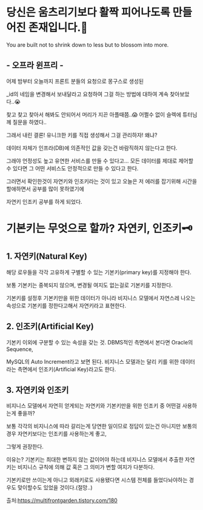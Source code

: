 # 당신은 움츠리기보다 활짝 피어나도록 만들어진 존재입니다.🌼

You are built not to shrink down to less but to blossom into more.

## - 오프라 윈프리 -

어제 밤부터 오늘까지 프론트 분들의 요청으로 몽구스로 생성된 

_id의 네임을 변경해서 보내달라고 요청하여 그걸 하는 방법에 대하여 계속 찾아보았다..😭

찾고 찾고 찾아서 해봐도 안되어서 머리가 지끈 아플때쯤..😱 어쩔수 없이 슬렉에 튜터님께 질문을 하였다..

그래서 내린 결론! 유니크한 키를 직접 생성해서 그걸 관리하자! 왜냐?

데이터 자체가 인프라(DB)에 의존적인 값을 갖는건 바람직하지 않는다고 한다.

그래야 언정성도 높고 유연한 서비스를 만들 수 있다고... 모든 데이터를 제대로 제어할 수 있다면 그 어떤 서비스도 안정적으로 만들 수 있다고 한다.

그러면서 확인한것이 자연키와 인조키라는 것이 있고 오늘은 저 에러를 잡기위해 시간을 할애하면서 공부를 많이 못하였기에 

자연키 인조키 공부를 하게 되었다.

# 기본키는 무엇으로 할까? 자연키, 인조키🗝

## 1. 자연키(Natural Key)
해당 로우들을 각각 고유하게 구별할 수 있는 기본키(primary key)를 지정해야 한다.

보통 기본키는 중복되지 않으며, 변경될 여지도 없는걸로 기본키를 지정한다.

기본키를 설정후 기본키만을 위한 데이터가 아니라 비지니스 모델에서 자연스레 나오는 속성으로 기본키를 정한다고해서 자연키라고 표현한다.

## 2. 인조키(Artificial Key)
기본키 이외에 구분할 수 있는 속성을 갖는 것. DBMS적인 측면에서 본다면 Oracle의 Sequence,

MySQL의 Auto Increment라고 보면 된다. 비지니스 모델과는 달리 키를 위한 데이터라는 측면에서 인조키(Artificial Key)라고도 한다.

## 3. 자연키와 인조키
비지니스 모델에서 자연히 얻게되는 자연키와 기본키만을 위한 인조키 중 어떤걸 사용하는게 좋을까?

보통 각각의 비지니스에 따라 갈리는게 당연한 일이므로 정답이 있는건 아니지만 보통의 경우 자연키보다는 인조키를 사용하는게 좋고,

그렇게 권장한다.

이유는? 기본키는 최대한 변하지 않는 값이어야 하는데 비지니스 모델에서 추출한 자연키는 비지니스 규칙에 의해 값 혹은 그 의미가 변할 여지가 다분하다.

기본키로만 쓰이는게 아니고 외래키로도 사용됐다면 시스템 전체를 들었다놔야하는 경우도 맞이할수도 있었을 것이다.(절망..)

츨처:https://multifrontgarden.tistory.com/180
